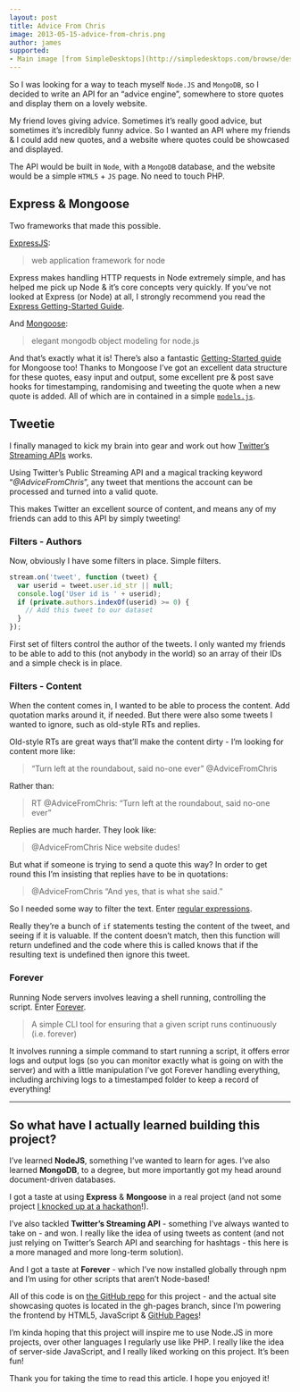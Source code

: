 ```yaml
---
layout: post
title: Advice From Chris
image: 2013-05-15-advice-from-chris.png
author: james
supported:
- Main image [from SimpleDesktops](http://simpledesktops.com/browse/desktops/2012/apr/13/brain/)
---
```


So I was looking for a way to teach myself `Node.JS` and `MongoDB`, so I decided to write an API for an “advice engine”,
somewhere to store quotes and display them on a lovely website.

My friend loves giving advice. Sometimes it’s really good advice, but sometimes it’s incredibly funny advice. So I
wanted an API where my friends & I could add new quotes, and a website where quotes could be showcased and displayed.

The API would be built in `Node`, with a `MongoDB` database, and the website would be a simple `HTML5` + `JS` page.
No need to touch PHP.

## Express & Mongoose

Two frameworks that made this possible.

[ExpressJS](https://expressjs.com):

> web application framework for node

Express makes handling HTTP requests in Node extremely simple, and has helped me pick up Node & it’s core concepts very
quickly. If you’ve not looked at Express (or Node) at all, I strongly recommend you read the
[Express Getting-Started Guide](http://expressjs.com/en/starter/hello-world.html).

And [Mongoose](http://mongoosejs.com/):

> elegant mongodb object modeling for node.js

And that’s exactly what it is! There’s also a fantastic [Getting-Started guide](http://mongoosejs.com/docs/index.html)
for Mongoose too! Thanks to Mongoose I’ve got an excellent data structure for these quotes, easy input and output, some
excellent pre & post save hooks for timestamping, randomising and tweeting the quote when a new quote is added. All of
which are in contained in a simple
[`models.js`](https://github.com/jdrydn/advicefromchris/blob/15add83db65bf599324c9b8687fbbb5f5f661524/models.js).

## Tweetie

I finally managed to kick my brain into gear and work out how
[Twitter’s Streaming APIs](https://dev.twitter.com/streaming/overview) works.

Using Twitter’s Public Streaming API and a magical tracking keyword “*@AdviceFromChris*”, any tweet that mentions the
account can be processed and turned into a valid quote.

This makes Twitter an excellent source of content, and means any of my friends can add to this API by simply tweeting!

### Filters - Authors

Now, obviously I have some filters in place. Simple filters.

```js
stream.on('tweet', function (tweet) {
  var userid = tweet.user.id_str || null;
  console.log('User id is ' + userid);
  if (private.authors.indexOf(userid) >= 0) {
    // Add this tweet to our dataset
  }
});
```
First set of filters control the author of the tweets. I only wanted my friends to be able to add to this (not anybody
in the world) so an array of their IDs and a simple check is in place.

### Filters - Content

When the content comes in, I wanted to be able to process the content. Add quotation marks around it, if needed. But
there were also some tweets I wanted to ignore, such as old-style RTs and replies.

Old-style RTs are great ways that’ll make the content dirty - I’m looking for content more like:

> “Turn left at the roundabout, said no-one ever” @AdviceFromChris

Rather than:

> RT @AdviceFromChris: “Turn left at the roundabout, said no-one ever”

Replies are much harder. They look like:

> @AdviceFromChris Nice website dudes!

But what if someone is trying to send a quote this way? In order to get round this I’m insisting that replies have to
be in quotations:

> @AdviceFromChris “And yes, that is what she said.”

So I needed some way to filter the text. Enter
[regular expressions](https://github.com/jdrydn/advicefromchris/blob/15add83db65bf599324c9b8687fbbb5f5f661524/tweetie.js#L12-L41).

Really they’re a bunch of `if` statements testing the content of the tweet, and seeing if it is valuable. If the content
doesn’t match, then this function will return undefined and the code where this is called knows that if the resulting
text is undefined then ignore this tweet.

### Forever

Running Node servers involves leaving a shell running, controlling the script. Enter
[Forever](https://github.com/nodejitsu/forever).

> A simple CLI tool for ensuring that a given script runs continuously (i.e. forever)

It involves running a simple command to start running a script, it offers error logs and output logs (so you can
monitor exactly what is going on with the server) and with a little manipulation I’ve got Forever handling everything,
including archiving logs to a timestamped folder to keep a record of everything!

---

## So what have I actually learned building this project?

I’ve learned **NodeJS**, something I’ve wanted to learn for ages. I’ve also learned **MongoDB**, to a degree, but more
importantly got my head around document-driven databases.

I got a taste at using **Express** & **Mongoose** in a real project (and not some project
[I knocked up at a hackathon](https://github.com/jdrydn/Angelhack2013/tree/master/api-node)!).

I’ve also tackled **Twitter’s Streaming API** - something I’ve always wanted to take on - and won. I really like the
idea of using tweets as content (and not just relying on Twitter’s Search API and searching for hashtags - this here is
a more managed and more long-term solution).

And I got a taste at **Forever** - which I’ve now installed globally through npm and I’m using for other scripts that
aren’t Node-based!

All of this code is on [the GitHub repo](https://github.com/jdrydn/advicefromchris) for this project - and the actual
site showcasing quotes is located in the gh-pages branch, since I’m powering the frontend by HTML5, JavaScript &
[GitHub Pages](https://pages.github.com/)!

I’m kinda hoping that this project will inspire me to use Node.JS in more projects, over other languages I regularly use
like PHP. I really like the idea of server-side JavaScript, and I really liked working on this project. It’s been fun!

Thank you for taking the time to read this article. I hope you enjoyed it!
